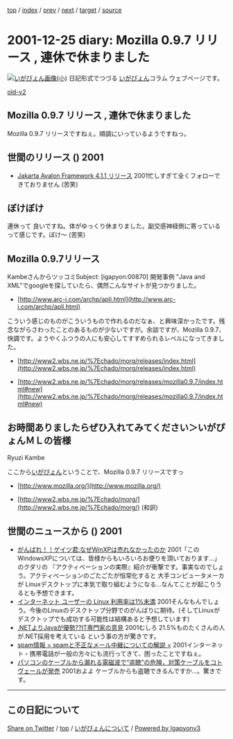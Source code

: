 [top](../index.html) 
 / [index](index.html) 
 / [prev](ig011221.html) 
 / [next](ig011227.html) 
 / [target](https://igapyon.github.io/diary/2001/ig011225.html) 
 / [source](https://github.com/igapyon/diary/blob/master/2001/ig011225.src.md) 

2001-12-25 diary: Mozilla 0.9.7 リリース , 連休で休まりました
=====================================================================================================
[![いがぴょん画像(小)](https://igapyon.github.io/diary/images/iga200306s.jpg "いがぴょん")](https://igapyon.github.io/diary/memo/memoigapyon.html) 日記形式でつづる [いがぴょん](https://igapyon.github.io/diary/memo/memoigapyon.html)コラム ウェブページです。

[old-v2](ig011225-orig.html)

## Mozilla 0.9.7 リリース , 連休で休まりました

Mozilla 0.9.7 リリースですねぇ。順調にいっているようですねっ。




 
## 世間のリリース () 2001

* [Jakarta Avalon Framework 4.1.1 リリース](http://jakarta.apache.org/avalon/)  2001忙しすぎて全くフォローできておりません (苦笑)

## ぼけぼけ

連休って 良いですね。体がゆっくり休まりました。副交感神経側に寄っているって感じです。ぼけ～
(苦笑)

## Mozilla 0.9.7リリース

KambeさんからツッコミSubject:  [igapyon:00870] 開発事例
"Java and XML"でgoogleを探していたら、偶然こんなサイトが見つかりました。

* [http://www.arc-i.com/archp/apli.html](http://www.arc-i.com/archp/apli.html)

こういう感じのものがこういうもので作れるのだなぁ、と興味深かったです。残念ながらさわったことのあるものが少ないですが。余談ですが、Mozilla 0.9.7、快調です。ようやくふつうの人にも安心してすすめられるレベルになってきました。

* [http://www2.wbs.ne.jp/%7Echado/morg/releases/index.html](http://www2.wbs.ne.jp/%7Echado/morg/releases/index.html)
  
* [http://www2.wbs.ne.jp/%7Echado/morg/releases/mozilla0.9.7/index.html#new](http://www2.wbs.ne.jp/%7Echado/morg/releases/mozilla0.9.7/index.html#new)

お時間ありましたらぜひ入れてみてください＞いがぴょんＭＬの皆様
--
Ryuzi Kambe

ここから[いがぴょん](http://www.igapyon.jp/igapyon/diary/memo/memoigapyon.html)ということで、Mozilla 0.9.7 リリースですっ

* [http://www.mozilla.org/](http://www.mozilla.org/)
  
* [http://www2.wbs.ne.jp/%7Echado/morg/](http://www2.wbs.ne.jp/%7Echado/morg/) (和訳)

## 世間のニュースから () 2001

* [がんばれ！！ゲイツ君:なぜWinXPは売れなかったのか](http://www.asahi-net.or.jp/~FV6N-TNSK/gates/xpreason.html)  2001「このWindowsXPについては、皆様からもいろいろお便りを頂いております…」のクダリの 『アクティべーションの実際』紹介が衝撃です。事実なのでしょう。アクティべーションのごたごたが恒常化すると 大手コンピュータメーカが Linuxデスクトップに本気で取り組むようになる…なんてことが起こりうるとも予想できます。
* [インターネット ユーザーの Linux 利用率は1%未満](http://japan.internet.com/linuxtoday/20011222/1.html)  2001そんなもんでしょう。今後のLinuxのデスクトップ分野でのがんばりに期待。(そしてLinuxがデスクトップでも成功する可能性は結構あると予想しています)
* [.NETよりJavaが優勢??IT専門家の意見](http://www.zdnet.co.jp/news/0112/22/b_1221_03.html)  2001むしろ 21.5%ものたくさんの人が.NET採用を考えている という事の方が驚きです。
* [spam情報 = spamと不正なメール中継についての解説 =](http://www.hart.co.jp/spam/)  2001インターネット・携帯電話が一般の方々にも流行ってきて、困ったことですねぇ。
* [パソコンのケーブルから漏れる電磁波で“盗聴”の危険，対策ケーブルをコトヴェールが発売](http://itpro.nikkeibp.co.jp/free/ITPro/NEWS/20011214/1/print.shtml)  2001およよ ケーブルからも盗聴できるんですか…。驚きです。


----------------------------------------------------------------------------------------------------

## この日記について

[Share on Twitter](https://twitter.com/intent/tweet?hashtags=igapyon%2Cdiary%2C%E3%81%84%E3%81%8C%E3%81%B4%E3%82%87%E3%82%93&text=Mozilla+0.9.7+%E3%83%AA%E3%83%AA%E3%83%BC%E3%82%B9+%2C+%E9%80%A3%E4%BC%91%E3%81%A7%E4%BC%91%E3%81%BE%E3%82%8A%E3%81%BE%E3%81%97%E3%81%9F&url=https%3A%2F%2Figapyon.github.io%2Fdiary%2F2001%2Fig011225.html) / [top](../index.html) / [いがぴょんについて](https://igapyon.github.io/diary/memo/memoigapyon.html) / [Powered by Igapyonv3](https://github.com/igapyon/igapyonv3)
